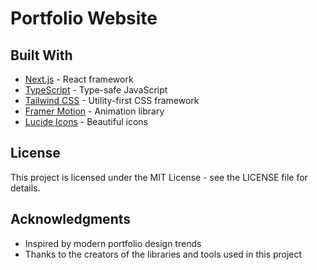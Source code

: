 # Portfolio Website

## Built With

- [Next.js](https://nextjs.org/) - React framework
- [TypeScript](https://www.typescriptlang.org/) - Type-safe JavaScript
- [Tailwind CSS](https://tailwindcss.com/) - Utility-first CSS framework
- [Framer Motion](https://www.framer.com/motion/) - Animation library
- [Lucide Icons](https://lucide.dev/) - Beautiful icons

## License

This project is licensed under the MIT License - see the LICENSE file for details.

## Acknowledgments

- Inspired by modern portfolio design trends
- Thanks to the creators of the libraries and tools used in this project
